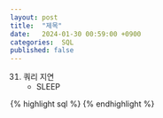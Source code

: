 ```yaml
---
layout: post
title:  "제목"
date:   2024-01-30 00:59:00 +0900
categories:  SQL
published: false
---
```


31. 쿼리 지연
    - SLEEP

{% highlight sql %}
{% endhighlight %}